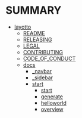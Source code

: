 # SUMMARY
- [layotto]()
  - [README](README.md)
  - [RELEASING](RELEASING.md)
  - [LEGAL](LEGAL.md)
  - [CONTRIBUTING](CONTRIBUTING.md)
  - [CODE_OF_CONDUCT](CODE_OF_CONDUCT.md)
  - [docs]()
    - [_navbar](docs/_navbar.md)
    - [_sidebar](docs/_sidebar.md)
    - [start]()
      - [start](docs/en/start/actuator/start.md)
      - [generate](docs/en/start/api_plugin/generate.md)
      - [helloworld](docs/en/start/api_plugin/helloworld.md)
      - [overview](docs/en/start/configuration/overview.md)
